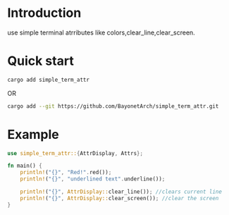 # Introduction

use simple terminal atrributes like colors,clear_line,clear_screen.

# Quick start

```bash
cargo add simple_term_attr
```

OR

```bash
cargo add --git https://github.com/BayonetArch/simple_term_attr.git
```

# Example 

```rust
use simple_term_attr::{AttrDisplay, Attrs};

fn main() {
    println!("{}", "Red!".red());
    println!("{}", "underlined text".underline());

    println!("{}", AttrDisplay::clear_line()); //clears current line
    println!("{}", AttrDisplay::clear_screen()); //clear the screen
}
```
